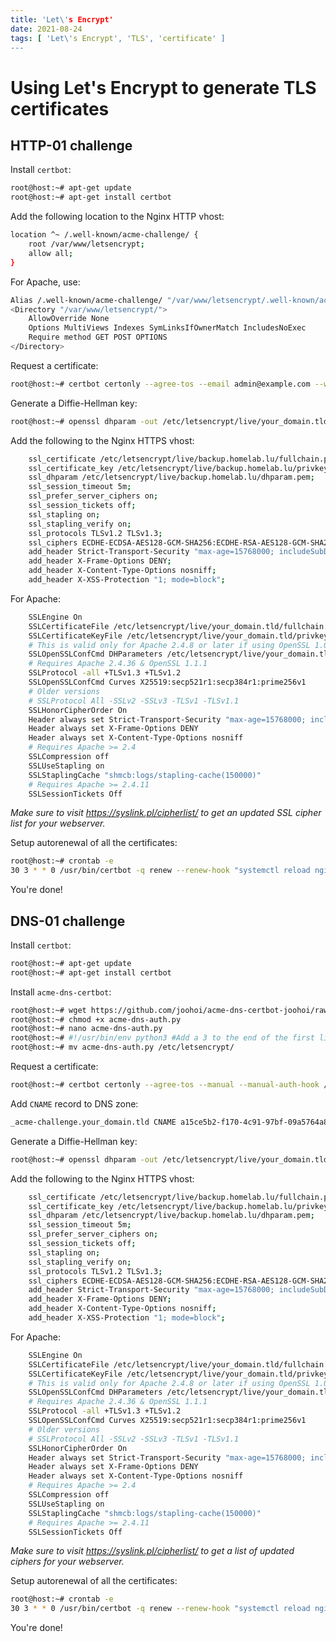 ```yaml
---
title: 'Let\'s Encrypt'
date: 2021-08-24
tags: [ 'Let\'s Encrypt', 'TLS', 'certificate' ]
---
```


# Using Let's Encrypt to generate TLS certificates

## HTTP-01 challenge

Install `certbot`:
```bash
root@host:~# apt-get update
root@host:~# apt-get install certbot
```

Add the following location to the Nginx HTTP vhost:
```bash
location ^~ /.well-known/acme-challenge/ {
    root /var/www/letsencrypt;
    allow all;
}
```

For Apache, use:
```bash
Alias /.well-known/acme-challenge/ "/var/www/letsencrypt/.well-known/acme-challenge/"
<Directory "/var/www/letsencrypt/">
    AllowOverride None
    Options MultiViews Indexes SymLinksIfOwnerMatch IncludesNoExec
    Require method GET POST OPTIONS
</Directory>
```

Request a certificate:
```bash
root@host:~# certbot certonly --agree-tos --email admin@example.com --webroot -w /var/www/letsencrypt/ --rsa-key-size 4096 -d your_domain.tld -d your_domain2.tld -d your_domain3.tld
```

Generate a Diffie-Hellman key:
```bash
root@host:~# openssl dhparam -out /etc/letsencrypt/live/your_domain.tld/dhparam.pem 4096
```

Add the following to the Nginx HTTPS vhost:
```bash
    ssl_certificate /etc/letsencrypt/live/backup.homelab.lu/fullchain.pem;
    ssl_certificate_key /etc/letsencrypt/live/backup.homelab.lu/privkey.pem;
    ssl_dhparam /etc/letsencrypt/live/backup.homelab.lu/dhparam.pem;
    ssl_session_timeout 5m;
    ssl_prefer_server_ciphers on;
    ssl_session_tickets off;
    ssl_stapling on;
    ssl_stapling_verify on;
    ssl_protocols TLSv1.2 TLSv1.3;
    ssl_ciphers ECDHE-ECDSA-AES128-GCM-SHA256:ECDHE-RSA-AES128-GCM-SHA256:ECDHE-ECDSA-AES256-GCM-SHA384:ECDHE-RSA-AES256-GCM-SHA384:ECDHE-ECDSA-CHACHA20-POLY1305:ECDHE-RSA-CHACHA20-POLY1305:DHE-RSA-AES128-GCM-SHA256:DHE-RSA-AES256-GCM-SHA384;
    add_header Strict-Transport-Security "max-age=15768000; includeSubDomains; preload"; # six month
    add_header X-Frame-Options DENY;
    add_header X-Content-Type-Options nosniff;
    add_header X-XSS-Protection "1; mode=block";
```

For Apache:
```bash
    SSLEngine On
    SSLCertificateFile /etc/letsencrypt/live/your_domain.tld/fullchain.pem
    SSLCertificateKeyFile /etc/letsencrypt/live/your_domain.tld/privkey.pem
    # This is valid only for Apache 2.4.8 or later if using OpenSSL 1.0.2 or later
    SSLOpenSSLConfCmd DHParameters /etc/letsencrypt/live/your_domain.tld/dhparam.pem
    # Requires Apache 2.4.36 & OpenSSL 1.1.1
    SSLProtocol -all +TLSv1.3 +TLSv1.2
    SSLOpenSSLConfCmd Curves X25519:secp521r1:secp384r1:prime256v1
    # Older versions
    # SSLProtocol All -SSLv2 -SSLv3 -TLSv1 -TLSv1.1
    SSLHonorCipherOrder On
    Header always set Strict-Transport-Security "max-age=15768000; includeSubDomains; preload"
    Header always set X-Frame-Options DENY
    Header always set X-Content-Type-Options nosniff
    # Requires Apache >= 2.4
    SSLCompression off
    SSLUseStapling on
    SSLStaplingCache "shmcb:logs/stapling-cache(150000)"
    # Requires Apache >= 2.4.11
    SSLSessionTickets Off
```

*Make sure to visit https://syslink.pl/cipherlist/ to get an updated SSL cipher list for your webserver.*

Setup autorenewal of all the certificates:
```bash
root@host:~# crontab -e
30 3 * * 0 /usr/bin/certbot -q renew --renew-hook "systemctl reload nginx"
```

You're done!


## DNS-01 challenge

Install `certbot`:
```bash
root@host:~# apt-get update
root@host:~# apt-get install certbot
```

Install `acme-dns-certbot`:
```bash
root@host:~# wget https://github.com/joohoi/acme-dns-certbot-joohoi/raw/master/acme-dns-auth.p
root@host:~# chmod +x acme-dns-auth.py
root@host:~# nano acme-dns-auth.py
root@host:~# #!/usr/bin/env python3 #Add a 3 to the end of the first line
root@host:~# mv acme-dns-auth.py /etc/letsencrypt/
```

Request a certificate:
```bash
root@host:~# certbot certonly --agree-tos --manual --manual-auth-hook /etc/letsencrypt/acme-dns-auth.py --preferred-challenges dns --rsa-key-size 4096 --debug-challenges -d your_domain.tld -d your_domain2.tld -d your_domain3.tld
```

Add `CNAME` record to DNS zone:
```bash
_acme-challenge.your_domain.tld CNAME a15ce5b2-f170-4c91-97bf-09a5764a88f6.auth.acme-dns.io.
```

Generate a Diffie-Hellman key:
```bash
root@host:~# openssl dhparam -out /etc/letsencrypt/live/your_domain.tld/dhparam.pem 4096
```

Add the following to the Nginx HTTPS vhost:
```bash
    ssl_certificate /etc/letsencrypt/live/backup.homelab.lu/fullchain.pem;
    ssl_certificate_key /etc/letsencrypt/live/backup.homelab.lu/privkey.pem;
    ssl_dhparam /etc/letsencrypt/live/backup.homelab.lu/dhparam.pem;
    ssl_session_timeout 5m;
    ssl_prefer_server_ciphers on;
    ssl_session_tickets off;
    ssl_stapling on;
    ssl_stapling_verify on;
    ssl_protocols TLSv1.2 TLSv1.3;
    ssl_ciphers ECDHE-ECDSA-AES128-GCM-SHA256:ECDHE-RSA-AES128-GCM-SHA256:ECDHE-ECDSA-AES256-GCM-SHA384:ECDHE-RSA-AES256-GCM-SHA384:ECDHE-ECDSA-CHACHA20-POLY1305:ECDHE-RSA-CHACHA20-POLY1305:DHE-RSA-AES128-GCM-SHA256:DHE-RSA-AES256-GCM-SHA384;
    add_header Strict-Transport-Security "max-age=15768000; includeSubDomains; preload"; # six month
    add_header X-Frame-Options DENY;
    add_header X-Content-Type-Options nosniff;
    add_header X-XSS-Protection "1; mode=block";
```

For Apache:
```bash
    SSLEngine On
    SSLCertificateFile /etc/letsencrypt/live/your_domain.tld/fullchain.pem
    SSLCertificateKeyFile /etc/letsencrypt/live/your_domain.tld/privkey.pem
    # This is valid only for Apache 2.4.8 or later if using OpenSSL 1.0.2 or later
    SSLOpenSSLConfCmd DHParameters /etc/letsencrypt/live/your_domain.tld/dhparam.pem
    # Requires Apache 2.4.36 & OpenSSL 1.1.1
    SSLProtocol -all +TLSv1.3 +TLSv1.2
    SSLOpenSSLConfCmd Curves X25519:secp521r1:secp384r1:prime256v1
    # Older versions
    # SSLProtocol All -SSLv2 -SSLv3 -TLSv1 -TLSv1.1
    SSLHonorCipherOrder On
    Header always set Strict-Transport-Security "max-age=15768000; includeSubDomains; preload"
    Header always set X-Frame-Options DENY
    Header always set X-Content-Type-Options nosniff
    # Requires Apache >= 2.4
    SSLCompression off
    SSLUseStapling on
    SSLStaplingCache "shmcb:logs/stapling-cache(150000)"
    # Requires Apache >= 2.4.11
    SSLSessionTickets Off
```

*Make sure to visit https://syslink.pl/cipherlist/ to get a list of updated ciphers for your webserver.*

Setup autorenewal of all the certificates:
```bash
root@host:~# crontab -e
30 3 * * 0 /usr/bin/certbot -q renew --renew-hook "systemctl reload nginx"
```

You're done!
